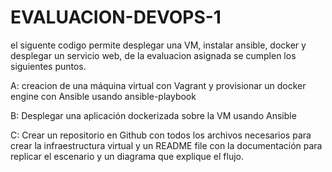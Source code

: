 # EVALUACION-DEVOPS-1

el siguente codigo permite desplegar una VM, instalar ansible, docker y desplegar un servicio web, de la evaluacion asignada se cumplen los siguientes puntos.


A: creacion de una máquina virtual con Vagrant y provisionar un docker engine con Ansible usando ansible-playbook

B: Desplegar una aplicación dockerizada sobre la VM usando Ansible

C: Crear un repositorio en Github con todos los archivos necesarios para crear la infraestructura virtual y un README file con la documentación para replicar el escenario y un diagrama que explique el flujo.
